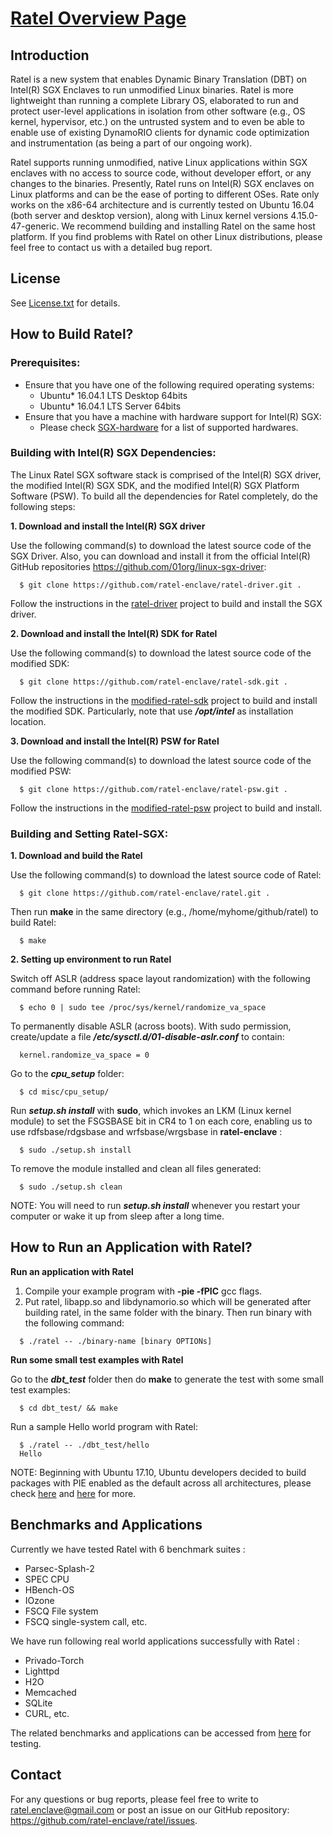 [Ratel Overview Page](https://ratel-enclave.github.io/)
================================================

Introduction
------------
Ratel is a new system that enables Dynamic Binary Translation (DBT) on Intel(R) SGX Enclaves to run unmodified Linux binaries. Ratel is more lightweight than running a complete Library OS, elaborated to run and protect user-level applications in isolation from other software (e.g., OS kernel, hypervisor, etc.) on the untrusted system and to even be able to enable use of existing DynamoRIO clients for dynamic code optimization and instrumentation (as being a part of our ongoing work).

Ratel supports running unmodified, native Linux applications within SGX enclaves with no access to source code, without developer effort, or any changes to the binaries. Presently, Ratel runs on Intel(R) SGX enclaves on Linux platforms and can be the ease of porting to different OSes. Rate only works on the x86-64 architecture and is currently tested on Ubuntu 16.04 (both server and desktop version), along with Linux kernel versions 4.15.0-47-generic. We recommend building and installing Ratel on the same host platform. If you find problems with Ratel on other Linux distributions, please feel free to contact us with a detailed bug report.

License
-------
See [License.txt](https://github.com/ratel-enclave/ratel/blob/master/LICENSE) for details.

How to Build Ratel?
-------------------
### Prerequisites:
- Ensure that you have one of the following required operating systems:  
  * Ubuntu\* 16.04.1 LTS Desktop 64bits
  * Ubuntu\* 16.04.1 LTS Server 64bits
- Ensure that you have a machine with hardware support for Intel(R) SGX:
  * Please check [SGX-hardware](https://github.com/ayeks/SGX-hardware) for a list of supported hardwares.

### Building with Intel(R) SGX Dependencies:
The Linux Ratel SGX software stack is comprised of the Intel(R) SGX driver, the modified Intel(R) SGX SDK, and the modified Intel(R) SGX Platform Software (PSW). To build all the dependencies for Ratel completely, do the following steps:

**1. Download and install the Intel(R) SGX driver**

Use the following command(s) to download the latest source code of the SGX Driver. Also, you can download and install it from the official Intel(R) GitHub repositories <https://github.com/01org/linux-sgx-driver>:
  ```
    $ git clone https://github.com/ratel-enclave/ratel-driver.git .
  ```
Follow the instructions in the [ratel-driver](https://github.com/ratel-enclave/ratel-driver) project to build and install the SGX driver.

**2. Download and install the Intel(R) SDK for Ratel**

Use the following command(s) to download the latest source code of the modified SDK:
  ```
    $ git clone https://github.com/ratel-enclave/ratel-sdk.git .
  ```
Follow the instructions in the [modified-ratel-sdk](https://github.com/ratel-enclave/ratel-sdk) project to build and install the modified SDK. Particularly, note that use ***/opt/intel*** as installation location.

**3. Download and install the Intel(R) PSW for Ratel**

Use the following command(s) to download the latest source code of the modified PSW:
  ```
    $ git clone https://github.com/ratel-enclave/ratel-psw.git .
  ```
Follow the instructions in the [modified-ratel-psw](https://github.com/ratel-enclave/ratel-psw) project to build and install.

### Building and Setting Ratel-SGX:
**1. Download and build the Ratel**

Use the following command(s) to download the latest source code of Ratel:
  ```
    $ git clone https://github.com/ratel-enclave/ratel.git .
  ```
Then run **make** in the same directory (e.g., /home/myhome/github/ratel) to build Ratel:
  ```
    $ make
  ```
**2. Setting up environment to run Ratel**  

Switch off ASLR (address space layout randomization) with the following command before running Ratel:
  ```
    $ echo 0 | sudo tee /proc/sys/kernel/randomize_va_space
  ```
To permanently disable ASLR (across boots). With sudo permission, create/update a file ***/etc/sysctl.d/01-disable-aslr.conf*** to contain:  
  ```
    kernel.randomize_va_space = 0
  ```
Go to the ***cpu_setup*** folder:
  ```
    $ cd misc/cpu_setup/
  ```
Run ***setup.sh install*** with **sudo**, which invokes an LKM (Linux kernel module) to set the FSGSBASE bit in CR4 to 1 on each core, enabling us to use rdfsbase/rdgsbase and wrfsbase/wrgsbase in **ratel-enclave** :
  ```
    $ sudo ./setup.sh install
  ```
To remove the module installed and clean all files generated:
  ```
    $ sudo ./setup.sh clean
  ```
NOTE: You will need to run ***setup.sh install*** whenever you restart your computer or wake it up from sleep after a long time.

How to Run an Application with Ratel?
-----------------------------------
**Run an application with Ratel**

  1. Compile your example program with **-pie -fPIC** gcc flags. 
  2. Put ratel, libapp.so and libdynamorio.so which will be generated after building ratel, in the same folder with the         binary. Then run binary with the following command:
  ```
    $ ./ratel -- ./binary-name [binary OPTIONs]
  ```
**Run some small test examples with Ratel**

Go to the ***dbt_test*** folder then do **make** to generate the test with some small test examples:
  ```
    $ cd dbt_test/ && make
  ```
Run a sample Hello world program with Ratel:
  ```
    $ ./ratel -- ./dbt_test/hello
    Hello
  ```

NOTE: Beginning with Ubuntu 17.10, Ubuntu developers decided to build packages with PIE enabled as the default across all architectures, please check [here](https://en.wikipedia.org/wiki/Position-independent_code) and [here](https://lists.ubuntu.com/archives/ubuntu-devel/2017-June/039816.html) for more.

Benchmarks and Applications
-----------------------------------------------
Currently we have tested Ratel with 6 benchmark suites :
  * Parsec-Splash-2
  * SPEC CPU
  * HBench-OS
  * IOzone
  * FSCQ File system
  * FSCQ single-system call, etc.

We have run following real world applications successfully with Ratel :
  * Privado-Torch
  * Lighttpd
  * H2O
  * Memcached
  * SQLite
  * CURL, etc.

The related benchmarks and applications can be accessed from [here](https://github.com/ratel-enclave/ratel-tests) for testing.

Contact
-------
For any questions or bug reports, please feel free to write to <ratel.enclave@gmail.com> or post an issue on our GitHub repository: <https://github.com/ratel-enclave/ratel/issues>.
